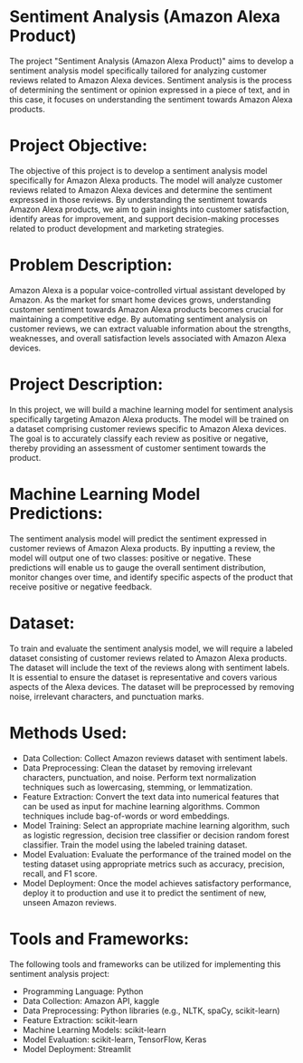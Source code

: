 # Sentiment Analysis (Amazon Alexa Product)
The project "Sentiment Analysis (Amazon Alexa Product)" aims to develop a sentiment analysis model specifically tailored for analyzing customer reviews related to Amazon Alexa devices. Sentiment analysis is the process of determining the sentiment or opinion expressed in a piece of text, and in this case, it focuses on understanding the sentiment towards Amazon Alexa products.

# Project Objective:
The objective of this project is to develop a sentiment analysis model specifically for Amazon Alexa products. The model will analyze customer reviews related to Amazon Alexa devices and determine the sentiment expressed in those reviews. By understanding the sentiment towards Amazon Alexa products, we aim to gain insights into customer satisfaction, identify areas for improvement, and support decision-making processes related to product development and marketing strategies.

# Problem Description:
Amazon Alexa is a popular voice-controlled virtual assistant developed by Amazon. As the market for smart home devices grows, understanding customer sentiment towards Amazon Alexa products becomes crucial for maintaining a competitive edge. By automating sentiment analysis on customer reviews, we can extract valuable information about the strengths, weaknesses, and overall satisfaction levels associated with Amazon Alexa devices.

# Project Description:
In this project, we will build a machine learning model for sentiment analysis specifically targeting Amazon Alexa products. The model will be trained on a dataset comprising customer reviews specific to Amazon Alexa devices. The goal is to accurately classify each review as positive or negative, thereby providing an assessment of customer sentiment towards the product.

# Machine Learning Model Predictions:
The sentiment analysis model will predict the sentiment expressed in customer reviews of Amazon Alexa products. By inputting a review, the model will output one of two classes: positive or negative. These predictions will enable us to gauge the overall sentiment distribution, monitor changes over time, and identify specific aspects of the product that receive positive or negative feedback.

# Dataset:
To train and evaluate the sentiment analysis model, we will require a labeled dataset consisting of customer reviews related to Amazon Alexa products. The dataset will include the text of the reviews along with sentiment labels. It is essential to ensure the dataset is representative and covers various aspects of the Alexa devices. The dataset will be preprocessed by removing noise, irrelevant characters, and punctuation marks.

# Methods Used:
* Data Collection: Collect Amazon reviews dataset with sentiment labels.
* Data Preprocessing: Clean the dataset by removing irrelevant characters, punctuation, and noise. Perform text normalization techniques such as lowercasing, stemming, or lemmatization.
* Feature Extraction: Convert the text data into numerical features that can be used as input for machine learning algorithms. Common techniques include bag-of-words or word embeddings.
* Model Training: Select an appropriate machine learning algorithm, such as logistic regression, decision tree classifier or decision random forest classifier. Train the model using the labeled training dataset.
* Model Evaluation: Evaluate the performance of the trained model on the testing dataset using appropriate metrics such as accuracy, precision, recall, and F1 score.
* Model Deployment: Once the model achieves satisfactory performance, deploy it to production and use it to predict the sentiment of new, unseen Amazon reviews.

  
# Tools and Frameworks:
The following tools and frameworks can be utilized for implementing this sentiment analysis project:

* Programming Language: Python
* Data Collection: Amazon API, kaggle
* Data Preprocessing: Python libraries (e.g., NLTK, spaCy, scikit-learn)
* Feature Extraction: scikit-learn
* Machine Learning Models: scikit-learn
* Model Evaluation: scikit-learn, TensorFlow, Keras
* Model Deployment: Streamlit
